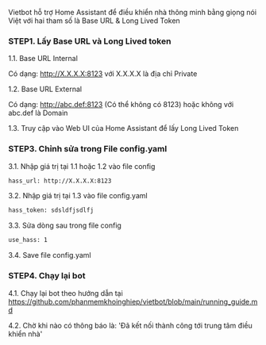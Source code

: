 Vietbot hỗ trợ Home Assistant để điều khiển nhà thông minh bằng giọng nói Việt với hai tham số là Base URL & Long Lived Token

### STEP1. Lấy Base URL và Long Lived token

1.1. Base URL Internal

Có dạng: http://X.X.X.X:8123 với X.X.X.X là địa chỉ Private

1.2. Base URL External

Có dạng: http://abc.def:8123 (Có thể không có 8123) hoặc không với abc.def là Domain

1.3. Truy cập vào Web UI của Home Assistant để lấy Long Lived Token 

### STEP3.  Chỉnh sửa trong File config.yaml

3.1. Nhập giá trị tại 1.1 hoặc 1.2 vào file config

```sh
hass_url: http://X.X.X.X:8123
```

3.2. Nhập giá trị tại 1.3 vào file config.yaml

```sh
hass_token: sdsldfjsdlfj
```
3.3. Sửa dòng sau trong file config
```sh
use_hass: 1
```
3.4. Save file config.yaml

### STEP4. Chạy lại bot

4.1. Chạy lại bot theo hướng dẫn tại https://github.com/phanmemkhoinghiep/vietbot/blob/main/running_guide.md

4.2. Chờ khi nào có thông báo là: 'Đã kết nối thành công tới trung tâm điều khiển nhà'
